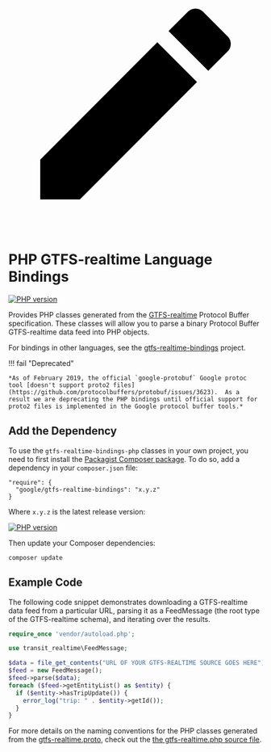 <a href="https://github.com/MobilityData/gtfs-realtime-bindings-php/edit/master/README.md" title="Edit this page" target="_blank">
    <svg class="pencil" xmlns="http://www.w3.org/2000/svg" viewBox="0 0 24 24"><path d="M20.71 7.04c.39-.39.39-1.04 0-1.41l-2.34-2.34c-.37-.39-1.02-.39-1.41 0l-1.84 1.83 3.75 3.75M3 17.25V21h3.75L17.81 9.93l-3.75-3.75L3 17.25Z"></path></svg>
  </a>
  
# PHP GTFS-realtime Language Bindings

[![PHP version](https://badge.fury.io/ph/google%2Fgtfs-realtime-bindings.svg)](https://badge.fury.io/ph/google%2Fgtfs-realtime-bindings)

Provides PHP classes generated from the
[GTFS-realtime](https://developers.google.com/transit/gtfs-realtime/) Protocol
Buffer specification.  These classes will allow you to parse a binary Protocol
Buffer GTFS-realtime data feed into PHP objects.

For bindings in other languages, see the
[gtfs-realtime-bindings](https://github.com/google/gtfs-realtime-bindings)
project.

!!! fail "Deprecated"

    *As of February 2019, the official `google-protobuf` Google protoc tool [doesn't support proto2 files](https://github.com/protocolbuffers/protobuf/issues/3623).  As a result we are deprecating the PHP bindings until official support for proto2 files is implemented in the Google protocol buffer tools.*

## Add the Dependency

To use the `gtfs-realtime-bindings-php` classes in your own project, you need
to first install the [Packagist Composer
package](https://packagist.org/packages/google/gtfs-realtime-bindings).  To do
so, add a dependency in your `composer.json` file:

```
"require": {
  "google/gtfs-realtime-bindings": "x.y.z"
}
```

Where `x.y.z` is the latest release version:

[![PHP version](https://badge.fury.io/ph/google%2Fgtfs-realtime-bindings.svg)](https://badge.fury.io/ph/google%2Fgtfs-realtime-bindings)

Then update your Composer dependencies:

```
composer update
```

## Example Code

The following code snippet demonstrates downloading a GTFS-realtime data feed
from a particular URL, parsing it as a FeedMessage (the root type of the
GTFS-realtime schema), and iterating over the results.

```php
require_once 'vendor/autoload.php';

use transit_realtime\FeedMessage;

$data = file_get_contents("URL OF YOUR GTFS-REALTIME SOURCE GOES HERE");
$feed = new FeedMessage();
$feed->parse($data);
foreach ($feed->getEntityList() as $entity) {
  if ($entity->hasTripUpdate()) {
    error_log("trip: " . $entity->getId());
  }
}
```

For more details on the naming conventions for the PHP classes generated from
the [gtfs-realtime.proto](https://developers.google.com/transit/gtfs-realtime/gtfs-realtime-proto),
check out the [the gtfs-realtime.php source file](https://github.com/google/gtfs-realtime-bindings-php/blob/master/src/gtfs-realtime.php).
